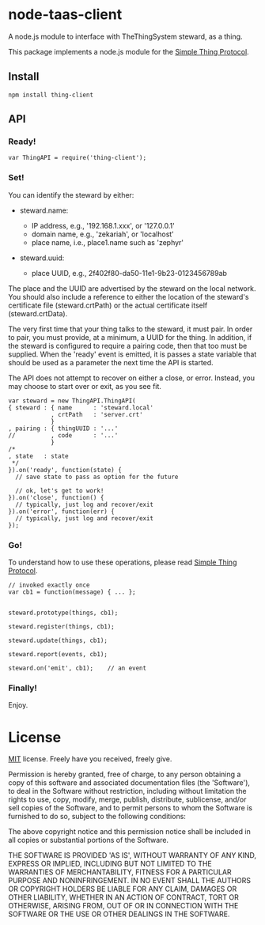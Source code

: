 node-taas-client
================
A node.js module to interface with TheThingSystem steward, as a thing.

This package implements a node.js module for the
[Simple Thing Protocol](http://thethingsystem.com/dev/Simple-Thing-Protocol.html).


Install
-------

    npm install thing-client

API
---

### Ready!

    var ThingAPI = require('thing-client');

### Set!

You can identify the steward by either:

- steward.name:
    - IP address, e.g., '192.168.1.xxx', or '127.0.0.1'
    - domain name, e.g., 'zekariah', or 'localhost'
    - place name, i.e., place1.name such as 'zephyr'

- steward.uuid:
    - place UUID, e.g., 2f402f80-da50-11e1-9b23-0123456789ab

The place and the UUID are advertised by the steward on the local network.
You should also include a reference to either the location of the steward's certificate file (steward.crtPath)
or the actual certificate itself (steward.crtData).

The very first time that your thing talks to the steward, it must pair.
In order to pair, you must provide, at a minimum, a UUID for the thing.
In addition, if the steward is configured to require a pairing code, then that too must be supplied.
When the 'ready' event is emitted,
it is passes a state variable that should be used as a parameter the next time the API is started.

The API does not attempt to recover on either a close, or error.
Instead, you may choose to start over or exit, as you see fit.


    var steward = new ThingAPI.ThingAPI(
    { steward : { name      : 'steward.local'
                , crtPath   : 'server.crt'
                }
    , pairing : { thingUUID : '...'
    //          , code      : '...'
                }
    /*
    , state   : state
     */
    }).on('ready', function(state) {
      // save state to pass as option for the future

      // ok, let's get to work!
    }).on('close', function() {
      // typically, just log and recover/exit
    }).on('error', function(err) {
      // typically, just log and recover/exit
    });

### Go!

To understand how to use these operations, please read
[Simple Thing Protocol](http://thethingsystem.com/dev/Simple-Thing-Protocol.html).

    // invoked exactly once
    var cb1 = function(message) { ... };


    steward.prototype(things, cb1);

    steward.register(things, cb1);

    steward.update(things, cb1);

    steward.report(events, cb1);

    steward.on('emit', cb1);    // an event

### Finally!

Enjoy.

License
=======

[MIT](http://en.wikipedia.org/wiki/MIT_License) license. Freely have you received, freely give.

Permission is hereby granted, free of charge, to any person obtaining a copy of this software and associated documentation files (the 'Software'), to deal in the Software without restriction, including without limitation the rights to use, copy, modify, merge, publish, distribute, sublicense, and/or sell copies of the Software, and to permit persons to whom the Software is furnished to do so, subject to the following conditions:

The above copyright notice and this permission notice shall be included in all copies or substantial portions of the Software.

THE SOFTWARE IS PROVIDED 'AS IS', WITHOUT WARRANTY OF ANY KIND, EXPRESS OR IMPLIED, INCLUDING BUT NOT LIMITED TO THE WARRANTIES OF MERCHANTABILITY, FITNESS FOR A PARTICULAR PURPOSE AND NONINFRINGEMENT. IN NO EVENT SHALL THE AUTHORS OR COPYRIGHT HOLDERS BE LIABLE FOR ANY CLAIM, DAMAGES OR OTHER LIABILITY, WHETHER IN AN ACTION OF CONTRACT, TORT OR OTHERWISE, ARISING FROM, OUT OF OR IN CONNECTION WITH THE SOFTWARE OR THE USE OR OTHER DEALINGS IN THE SOFTWARE.

